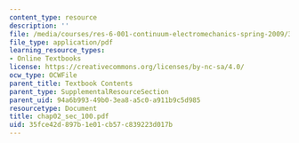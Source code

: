 ```yaml
---
content_type: resource
description: ''
file: /media/courses/res-6-001-continuum-electromechanics-spring-2009/35fce42d897b1e01cb57c839223d017b_chap02_sec_100.pdf
file_type: application/pdf
learning_resource_types:
- Online Textbooks
license: https://creativecommons.org/licenses/by-nc-sa/4.0/
ocw_type: OCWFile
parent_title: Textbook Contents
parent_type: SupplementalResourceSection
parent_uid: 94a6b993-49b0-3ea8-a5c0-a911b9c5d985
resourcetype: Document
title: chap02_sec_100.pdf
uid: 35fce42d-897b-1e01-cb57-c839223d017b
---
```

